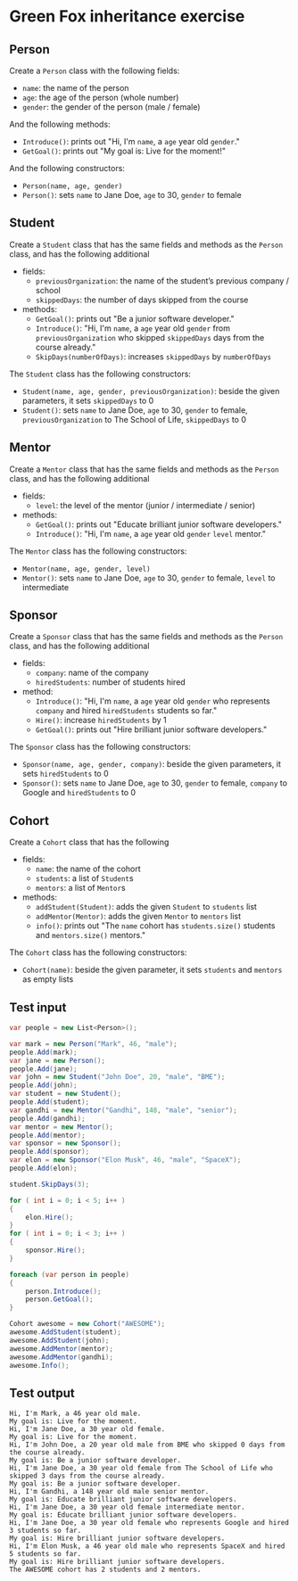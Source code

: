 # Green Fox inheritance exercise

## Person

Create a `Person` class with the following fields:
 -  `name`: the name of the person
 -  `age`: the age of the person (whole number)
 -  `gender`: the gender of the person (male / female)

And the following methods:
 -  `Introduce()`: prints out "Hi, I'm `name`, a `age` year old `gender`."
 -  `GetGoal()`: prints out "My goal is: Live for the moment!"

And the following constructors:
 -  `Person(name, age, gender)`
 -  `Person()`: sets `name` to Jane Doe, `age` to 30, `gender` to female

## Student

Create a `Student` class that has the same fields and methods as the `Person` class, and has the following additional
 -  fields:
     -  `previousOrganization`: the name of the student’s previous company / school
     -  `skippedDays`: the number of days skipped from the course
 -  methods:
     -  `GetGoal()`: prints out "Be a junior software developer."
     -  `Introduce()`: "Hi, I'm `name`, a `age` year old `gender` from `previousOrganization` who skipped `skippedDays` days from the course already."
     -  `SkipDays(numberOfDays)`: increases `skippedDays` by `numberOfDays`

The `Student` class has the following constructors:
 -  `Student(name, age, gender, previousOrganization)`: beside the given parameters, it sets `skippedDays` to 0
 -  `Student()`: sets `name` to Jane Doe, `age` to 30, `gender` to female, `previousOrganization` to The School of Life, `skippedDays` to 0

## Mentor

Create a `Mentor` class that has the same fields and methods as the `Person` class, and has the following additional
 -  fields:
     -  `level`: the level of the mentor (junior / intermediate / senior)
 -  methods:
     -  `GetGoal()`: prints out "Educate brilliant junior software developers."
     -  `Introduce()`: "Hi, I'm `name`, a `age` year old `gender` `level` mentor."

The `Mentor` class has the following constructors:
 -  `Mentor(name, age, gender, level)`
 -  `Mentor()`: sets `name` to Jane Doe, `age` to 30, `gender` to female, `level` to intermediate

## Sponsor

Create a `Sponsor` class that has the same fields and methods as the `Person` class, and has the following additional
 -  fields:
     -  `company`: name of the company
     -  `hiredStudents`: number of students hired
 -  method:
     -  `Introduce()`: "Hi, I'm `name`, a `age` year old `gender` who represents `company` and hired `hiredStudents` students so far."
     -  `Hire()`: increase `hiredStudents` by 1
     -  `GetGoal()`: prints out "Hire brilliant junior software developers."

The `Sponsor` class has the following constructors:
 -  `Sponsor(name, age, gender, company)`: beside the given parameters, it sets `hiredStudents` to 0
 -  `Sponsor()`: sets `name` to Jane Doe, `age` to 30, `gender` to female, `company` to Google and `hiredStudents` to 0

## Cohort

Create a `Cohort` class that has the following
 -  fields:
     -  `name`: the name of the cohort
     -  `students`: a list of `Student`s
     -  `mentors`: a list of `Mentor`s
 -  methods:
     -  `addStudent(Student)`: adds the given `Student` to `students` list
     -  `addMentor(Mentor)`: adds the given `Mentor` to `mentors` list
     -  `info()`: prints out "The `name` cohort has `students.size()` students and `mentors.size()` mentors."

The `Cohort` class has the following constructors:
 -  `Cohort(name)`: beside the given parameter, it sets `students` and `mentors` as empty lists

## Test input

```c#
var people = new List<Person>();

var mark = new Person("Mark", 46, "male");
people.Add(mark);
var jane = new Person();
people.Add(jane);
var john = new Student("John Doe", 20, "male", "BME");
people.Add(john);
var student = new Student();
people.Add(student);
var gandhi = new Mentor("Gandhi", 148, "male", "senior");
people.Add(gandhi);
var mentor = new Mentor();
people.Add(mentor);
var sponsor = new Sponsor();
people.Add(sponsor);
var elon = new Sponsor("Elon Musk", 46, "male", "SpaceX");
people.Add(elon);

student.SkipDays(3);

for ( int i = 0; i < 5; i++ )
{
    elon.Hire();
}
for ( int i = 0; i < 3; i++ ) 
{
    sponsor.Hire();
}

foreach (var person in people)
{
    person.Introduce();
    person.GetGoal();
}

Cohort awesome = new Cohort("AWESOME");
awesome.AddStudent(student);
awesome.AddStudent(john);
awesome.AddMentor(mentor);
awesome.AddMentor(gandhi);
awesome.Info();
```

## Test output

```
Hi, I'm Mark, a 46 year old male.
My goal is: Live for the moment.
Hi, I'm Jane Doe, a 30 year old female.
My goal is: Live for the moment.
Hi, I'm John Doe, a 20 year old male from BME who skipped 0 days from the course already.
My goal is: Be a junior software developer.
Hi, I'm Jane Doe, a 30 year old female from The School of Life who skipped 3 days from the course already.
My goal is: Be a junior software developer.
Hi, I'm Gandhi, a 148 year old male senior mentor.
My goal is: Educate brilliant junior software developers.
Hi, I'm Jane Doe, a 30 year old female intermediate mentor.
My goal is: Educate brilliant junior software developers.
Hi, I'm Jane Doe, a 30 year old female who represents Google and hired 3 students so far.
My goal is: Hire brilliant junior software developers.
Hi, I'm Elon Musk, a 46 year old male who represents SpaceX and hired 5 students so far.
My goal is: Hire brilliant junior software developers.
The AWESOME cohort has 2 students and 2 mentors.
```
